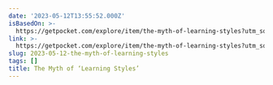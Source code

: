 ```yaml
---
date: '2023-05-12T13:55:52.000Z'
isBasedOn: >-
  https://getpocket.com/explore/item/the-myth-of-learning-styles?utm_source=pocket-newtab
link: >-
  https://getpocket.com/explore/item/the-myth-of-learning-styles?utm_source=pocket-newtab
slug: 2023-05-12-the-myth-of-learning-styles
tags: []
title: The Myth of ‘Learning Styles’
---
```


